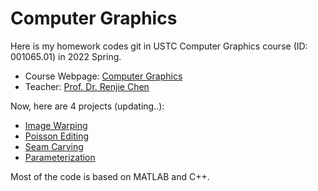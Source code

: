 # Computer Graphics

Here is my homework codes git in USTC Computer Graphics course (ID: 001065.01) in 2022 Spring. 

- Course Webpage: [Computer Graphics](http://staff.ustc.edu.cn/~renjiec/CG_2021S2/default.htm)
- Teacher: [Prof. Dr. Renjie Chen](http://staff.ustc.edu.cn/~renjiec)

Now, here are 4 projects (updating..):

- [Image Warping](Image_warping)
- [Poisson Editing](Poisson_Editing)
- [Seam Carving](Seam_Carving)
- [Parameterization](Parameterization)

Most of the code is based on MATLAB and C++. 